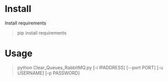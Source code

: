 # Install 
Install requirements
>pip install requirements

# Usage
>python Clear_Queues_RabbitMQ.py [-i IPADDRESS] [--port PORT] [-u USERNAME] [-p PASSWORD] 
